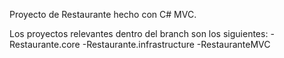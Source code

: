 Proyecto de Restaurante hecho con C# MVC.

Los proyectos relevantes dentro del branch son los siguientes:
	-Restaurante.core
	-Restaurante.infrastructure
	-RestauranteMVC
